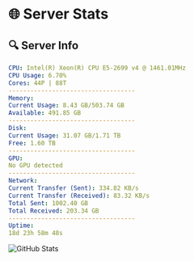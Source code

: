 # 🌐 Server Stats
## 🔍 Server Info
```yaml
CPU: Intel(R) Xeon(R) CPU E5-2699 v4 @ 1461.01MHz
CPU Usage: 6.70%
Cores: 44P | 88T
-----------------------------------
Memory:
Current Usage: 8.43 GB/503.74 GB
Available: 491.85 GB
-----------------------------------
Disk:
Current Usage: 31.07 GB/1.71 TB
Free: 1.60 TB
-----------------------------------
GPU:
No GPU detected
-----------------------------------
Network:
Current Transfer (Sent): 334.82 KB/s
Current Transfer (Received): 83.32 KB/s
Total Sent: 1002.40 GB
Total Received: 203.34 GB
-----------------------------------
Uptime:
18d 23h 58m 48s
```
![GitHub Stats](https://img.shields.io/badge/Updated-2025-05-08_17:07:36-blue)